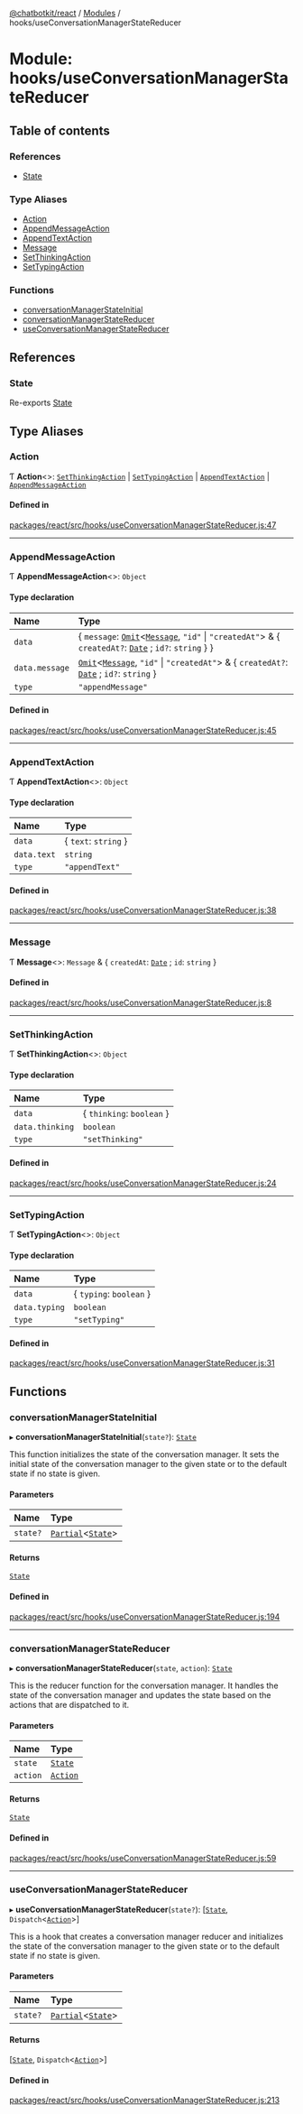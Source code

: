 [@chatbotkit/react](../README.md) / [Modules](../modules.md) / hooks/useConversationManagerStateReducer

# Module: hooks/useConversationManagerStateReducer

## Table of contents

### References

- [State](hooks_useConversationManagerStateReducer.md#state)

### Type Aliases

- [Action](hooks_useConversationManagerStateReducer.md#action)
- [AppendMessageAction](hooks_useConversationManagerStateReducer.md#appendmessageaction)
- [AppendTextAction](hooks_useConversationManagerStateReducer.md#appendtextaction)
- [Message](hooks_useConversationManagerStateReducer.md#message)
- [SetThinkingAction](hooks_useConversationManagerStateReducer.md#setthinkingaction)
- [SetTypingAction](hooks_useConversationManagerStateReducer.md#settypingaction)

### Functions

- [conversationManagerStateInitial](hooks_useConversationManagerStateReducer.md#conversationmanagerstateinitial)
- [conversationManagerStateReducer](hooks_useConversationManagerStateReducer.md#conversationmanagerstatereducer)
- [useConversationManagerStateReducer](hooks_useConversationManagerStateReducer.md#useconversationmanagerstatereducer)

## References

### State

Re-exports [State](hooks_useConversationManagerState.md#state)

## Type Aliases

### Action

Ƭ **Action**\<\>: [`SetThinkingAction`](hooks_useConversationManagerStateReducer.md#setthinkingaction) \| [`SetTypingAction`](hooks_useConversationManagerStateReducer.md#settypingaction) \| [`AppendTextAction`](hooks_useConversationManagerStateReducer.md#appendtextaction) \| [`AppendMessageAction`](hooks_useConversationManagerStateReducer.md#appendmessageaction)

#### Defined in

[packages/react/src/hooks/useConversationManagerStateReducer.js:47](https://github.com/chatbotkit/node-sdk/blob/main/packages/react/src/hooks/useConversationManagerStateReducer.js#L47)

___

### AppendMessageAction

Ƭ **AppendMessageAction**\<\>: `Object`

#### Type declaration

| Name | Type |
| :------ | :------ |
| `data` | \{ `message`: [`Omit`]( https://www.typescriptlang.org/docs/handbook/utility-types.html#omittype-keys )\<[`Message`](hooks_useConversationManagerStateReducer.md#message), ``"id"`` \| ``"createdAt"``\> & \{ `createdAt?`: [`Date`]( https://developer.mozilla.org/docs/Web/JavaScript/Reference/Global_Objects/Date ) ; `id?`: `string`  }  } |
| `data.message` | [`Omit`]( https://www.typescriptlang.org/docs/handbook/utility-types.html#omittype-keys )\<[`Message`](hooks_useConversationManagerStateReducer.md#message), ``"id"`` \| ``"createdAt"``\> & \{ `createdAt?`: [`Date`]( https://developer.mozilla.org/docs/Web/JavaScript/Reference/Global_Objects/Date ) ; `id?`: `string`  } |
| `type` | ``"appendMessage"`` |

#### Defined in

[packages/react/src/hooks/useConversationManagerStateReducer.js:45](https://github.com/chatbotkit/node-sdk/blob/main/packages/react/src/hooks/useConversationManagerStateReducer.js#L45)

___

### AppendTextAction

Ƭ **AppendTextAction**\<\>: `Object`

#### Type declaration

| Name | Type |
| :------ | :------ |
| `data` | \{ `text`: `string`  } |
| `data.text` | `string` |
| `type` | ``"appendText"`` |

#### Defined in

[packages/react/src/hooks/useConversationManagerStateReducer.js:38](https://github.com/chatbotkit/node-sdk/blob/main/packages/react/src/hooks/useConversationManagerStateReducer.js#L38)

___

### Message

Ƭ **Message**\<\>: `Message` & \{ `createdAt`: [`Date`]( https://developer.mozilla.org/docs/Web/JavaScript/Reference/Global_Objects/Date ) ; `id`: `string`  }

#### Defined in

[packages/react/src/hooks/useConversationManagerStateReducer.js:8](https://github.com/chatbotkit/node-sdk/blob/main/packages/react/src/hooks/useConversationManagerStateReducer.js#L8)

___

### SetThinkingAction

Ƭ **SetThinkingAction**\<\>: `Object`

#### Type declaration

| Name | Type |
| :------ | :------ |
| `data` | \{ `thinking`: `boolean`  } |
| `data.thinking` | `boolean` |
| `type` | ``"setThinking"`` |

#### Defined in

[packages/react/src/hooks/useConversationManagerStateReducer.js:24](https://github.com/chatbotkit/node-sdk/blob/main/packages/react/src/hooks/useConversationManagerStateReducer.js#L24)

___

### SetTypingAction

Ƭ **SetTypingAction**\<\>: `Object`

#### Type declaration

| Name | Type |
| :------ | :------ |
| `data` | \{ `typing`: `boolean`  } |
| `data.typing` | `boolean` |
| `type` | ``"setTyping"`` |

#### Defined in

[packages/react/src/hooks/useConversationManagerStateReducer.js:31](https://github.com/chatbotkit/node-sdk/blob/main/packages/react/src/hooks/useConversationManagerStateReducer.js#L31)

## Functions

### conversationManagerStateInitial

▸ **conversationManagerStateInitial**(`state?`): [`State`](hooks_useConversationManagerState.md#state)

This function initializes the state of the conversation manager. It sets the
initial state of the conversation manager to the given state or to the
default state if no state is given.

#### Parameters

| Name | Type |
| :------ | :------ |
| `state?` | [`Partial`]( https://www.typescriptlang.org/docs/handbook/utility-types.html#partialtype )\<[`State`](hooks_useConversationManagerState.md#state)\> |

#### Returns

[`State`](hooks_useConversationManagerState.md#state)

#### Defined in

[packages/react/src/hooks/useConversationManagerStateReducer.js:194](https://github.com/chatbotkit/node-sdk/blob/main/packages/react/src/hooks/useConversationManagerStateReducer.js#L194)

___

### conversationManagerStateReducer

▸ **conversationManagerStateReducer**(`state`, `action`): [`State`](hooks_useConversationManagerState.md#state)

This is the reducer function for the conversation manager. It handles the
state of the conversation manager and updates the state based on the actions
that are dispatched to it.

#### Parameters

| Name | Type |
| :------ | :------ |
| `state` | [`State`](hooks_useConversationManagerState.md#state) |
| `action` | [`Action`](hooks_useConversationManagerStateReducer.md#action) |

#### Returns

[`State`](hooks_useConversationManagerState.md#state)

#### Defined in

[packages/react/src/hooks/useConversationManagerStateReducer.js:59](https://github.com/chatbotkit/node-sdk/blob/main/packages/react/src/hooks/useConversationManagerStateReducer.js#L59)

___

### useConversationManagerStateReducer

▸ **useConversationManagerStateReducer**(`state?`): [[`State`](hooks_useConversationManagerState.md#state), `Dispatch`\<[`Action`](hooks_useConversationManagerStateReducer.md#action)\>]

This is a hook that creates a conversation manager reducer and initializes
the state of the conversation manager to the given state or to the default
state if no state is given.

#### Parameters

| Name | Type |
| :------ | :------ |
| `state?` | [`Partial`]( https://www.typescriptlang.org/docs/handbook/utility-types.html#partialtype )\<[`State`](hooks_useConversationManagerState.md#state)\> |

#### Returns

[[`State`](hooks_useConversationManagerState.md#state), `Dispatch`\<[`Action`](hooks_useConversationManagerStateReducer.md#action)\>]

#### Defined in

[packages/react/src/hooks/useConversationManagerStateReducer.js:213](https://github.com/chatbotkit/node-sdk/blob/main/packages/react/src/hooks/useConversationManagerStateReducer.js#L213)
